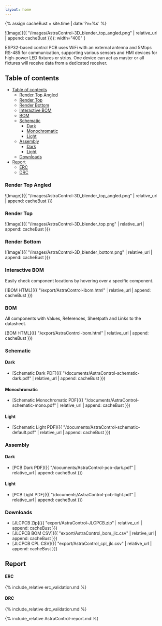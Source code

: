 ```yaml
---
layout: home
---
```


{% assign cacheBust = site.time | date:'?v=%s' %}

![Image]({{ "/images/AstraControl-3D_blender_top_angled.png" | relative_url | append: cacheBust }}){: width="400" }

ESP32-based control PCB uses WiFi with an external antenna and 5Mbps RS-485
for communication, supporting various sensors and HMI devices for high-power 
LED fixtures or strips. One device can act as master or all fixtures will receive 
data from a dedicated receiver.

## Table of contents

- [Table of contents](#table-of-contents)
  - [Render Top Angled](#render-top-angled)
  - [Render Top](#render-top)
  - [Render Bottom](#render-bottom)
  - [Interactive BOM](#interactive-bom)
  - [BOM](#bom)
  - [Schematic](#schematic)
    - [Dark](#dark)
    - [Monochromatic](#monochromatic)
    - [Light](#light)
  - [Assembly](#assembly)
    - [Dark](#dark-1)
    - [Light](#light-1)
  - [Downloads](#downloads)
- [Report](#report)
    - [ERC](#erc)
    - [DRC](#drc)

### Render Top Angled

![Image]({{ "/images/AstraControl-3D_blender_top_angled.png" | relative_url | append: cacheBust }})

### Render Top

![Image]({{ "/images/AstraControl-3D_blender_top.png" | relative_url | append: cacheBust }})

### Render Bottom

![Image]({{ "/images/AstraControl-3D_blender_bottom.png" | relative_url | append: cacheBust }})

### Interactive BOM

Easily check component locations by hovering over a specific component.

[IBOM HTML]({{ "/export/AstraControl-ibom.html" | relative_url | append: cacheBust }})

### BOM

All components with Values, References, Sheetpath and Links to the datasheet.

[BOM HTML]({{ "/export/AstraControl-bom.html" | relative_url | append: cacheBust }})

### Schematic

#### Dark

- [Schematic Dark PDF]({{ "/documents/AstraControl-schematic-dark.pdf" | relative_url | append: cacheBust }})

#### Monochromatic

- [Schematic Monochromatic PDF]({{ "/documents/AstraControl-schematic-mono.pdf" | relative_url | append: cacheBust }})

#### Light

- [Schematic Light PDF]({{ "/documents/AstraControl-schematic-default.pdf" | relative_url | append: cacheBust }})

### Assembly

#### Dark

- [PCB Dark PDF]({{ "/documents/AstraControl-pcb-dark.pdf" | relative_url | append: cacheBust }})

#### Light

- [PCB Light PDF]({{ "/documents/AstraControl-pcb-light.pdf" | relative_url | append: cacheBust }})

### Downloads

- [JLCPCB Zip]({{ "export/AstraControl-JLCPCB.zip" | relative_url | append: cacheBust }})
- [JLCPCB BOM CSV]({{ "export/AstraControl_bom_jlc.csv" | relative_url | append: cacheBust }})
- [JLCPCB CPL CSV]({{ "export/AstraControl_cpl_jlc.csv" | relative_url | append: cacheBust }})

## Report

#### ERC

{% include_relative erc_validation.md %}

#### DRC

{% include_relative drc_validation.md %}

{% include_relative AstraControl-report.md %}

